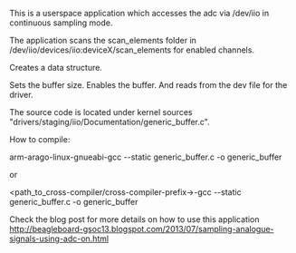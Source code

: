 This is a userspace application which accesses the adc via /dev/iio in continuous sampling mode.

The application scans the scan_elements folder in /dev/iio/devices/iio:deviceX/scan_elements for enabled channels.

Creates a data structure.

Sets the buffer size. Enables the buffer. And reads from the dev file for the driver.

The source code is located under kernel sources "drivers/staging/iio/Documentation/generic_buffer.c".

How to compile:

arm-arago-linux-gnueabi-gcc --static generic_buffer.c -o generic_buffer

or

<path_to_cross-compiler/cross-compiler-prefix->-gcc --static generic_buffer.c -o generic_buffer

Check the blog post for more details on how to use this application
http://beagleboard-gsoc13.blogspot.com/2013/07/sampling-analogue-signals-using-adc-on.html
